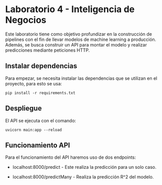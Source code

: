 # Laboratorio 4 - Inteligencia de Negocios

Este laboratorio tiene como objetivo profundizar en la construcción de pipelines con el fin de llevar modelos de machine learning a producción. Además, se busca construir un API para montar el modelo y realizar predicciones mediante peticiones HTTP.

## Instalar dependencias

Para empezar, se necesita instalar las dependencias que se utilizan en el proyecto, para esto se usa:

`pip install -r requirements.txt`

## Despliegue

El API se ejecuta con el comando:

`uvicorn main:app --reload`

## Funcionamiento API

Para el funcionamiento del API haremos uso de dos endpoints:

- localhost:8000/predict  -   Este realiza la predicción para un solo caso.

- localhost:8000/predictMany  -   Realiza la predicción R^2 del modelo.
